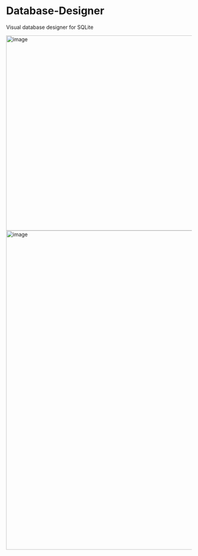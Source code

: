 # Database-Designer
 
Visual database designer for SQLite

<img width="530" alt="image" src="https://user-images.githubusercontent.com/95830062/224596551-9ce77c78-dcba-4fc1-8503-8d4887e0732b.png">


<img width="867" alt="image" src="https://user-images.githubusercontent.com/95830062/224519367-02a6d54f-387a-4400-a8e4-b7bf96459c59.png">

